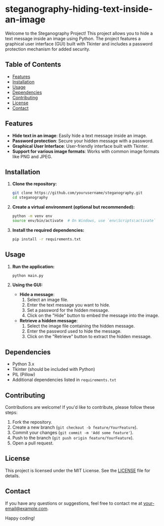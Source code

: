 # steganography-hiding-text-inside-an-image

Welcome to the Steganography Project! This project allows you to hide a text message inside an image using Python. The project features a graphical user interface (GUI) built with Tkinter and includes a password protection mechanism for added security.

## Table of Contents

- [Features](#features)
- [Installation](#installation)
- [Usage](#usage)
- [Dependencies](#dependencies)
- [Contributing](#contributing)
- [License](#license)
- [Contact](#contact)

## Features

- **Hide text in an image**: Easily hide a text message inside an image.
- **Password protection**: Secure your hidden message with a password.
- **Graphical User Interface**: User-friendly interface built with Tkinter.
- **Support for various image formats**: Works with common image formats like PNG and JPEG.

## Installation

1. **Clone the repository:**
    ```bash
    git clone https://github.com/yourusername/steganography.git
    cd steganography
    ```

2. **Create a virtual environment (optional but recommended):**
    ```bash
    python -m venv env
    source env/bin/activate  # On Windows, use `env\Scripts\activate`
    ```

3. **Install the required dependencies:**
    ```bash
    pip install -r requirements.txt
    ```

## Usage

1. **Run the application:**
    ```bash
    python main.py
    ```

2. **Using the GUI:**
    - **Hide a message**:
        1. Select an image file.
        2. Enter the text message you want to hide.
        3. Set a password for the hidden message.
        4. Click on the "Hide" button to embed the message into the image.
    - **Retrieve a hidden message**:
        1. Select the image file containing the hidden message.
        2. Enter the password used to hide the message.
        3. Click on the "Retrieve" button to extract the hidden message.

## Dependencies

- Python 3.x
- Tkinter (should be included with Python)
- PIL (Pillow)
- Additional dependencies listed in `requirements.txt`

## Contributing

Contributions are welcome! If you'd like to contribute, please follow these steps:

1. Fork the repository.
2. Create a new branch (`git checkout -b feature/YourFeature`).
3. Commit your changes (`git commit -m 'Add some feature'`).
4. Push to the branch (`git push origin feature/YourFeature`).
5. Open a pull request.

## License

This project is licensed under the MIT License. See the [LICENSE](LICENSE) file for details.

## Contact

If you have any questions or suggestions, feel free to contact me at your-email@example.com.

Happy coding!



